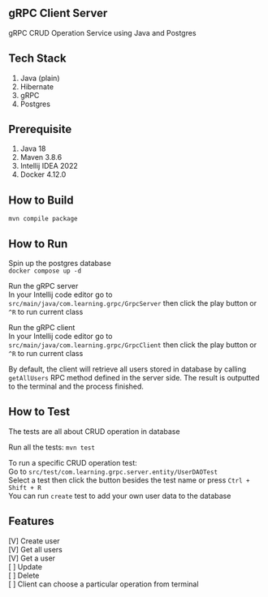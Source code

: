 ## gRPC Client Server

gRPC CRUD Operation Service using Java and Postgres

## Tech Stack
1. Java (plain)
2. Hibernate
3. gRPC
4. Postgres

## Prerequisite
1. Java 18
2. Maven 3.8.6
3. Intellij IDEA 2022
4. Docker 4.12.0

## How to Build
`mvn compile package`

## How to Run

Spin up the postgres database  
`docker compose up -d`

Run the gRPC server  
In your Intellij code editor go to `src/main/java/com.learning.grpc/GrpcServer` then click the play button or `^R` to run current class

Run the gRPC client  
In your Intellij code editor go to `src/main/java/com.learning.grpc/GrpcClient` then click the play button or `^R` to run current class

By default, the client will retrieve all users stored in database by calling `getAllUsers` RPC method defined in the server side. The result is outputted to the terminal and the process finished.

## How to Test
The tests are all about CRUD operation in database

Run all the tests: `mvn test`

To run a specific CRUD operation test:  
Go to `src/test/com.learning.grpc.server.entity/UserDAOTest`  
Select a test then click the button besides the test name or press `Ctrl + Shift + R`  
You can run `create` test to add your own user data to the database

## Features
[V] Create user  
[V] Get all users   
[V] Get a user  
[ ] Update  
[ ] Delete  
[ ] Client can choose a particular operation from terminal

